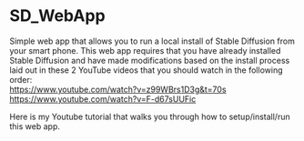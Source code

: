 # SD_WebApp
Simple web app that allows you to run a local install of Stable Diffusion from your smart phone. This web app requires that you have already installed Stable Diffusion and have made modifications based on the install process laid out in these 2 YouTube videos that you should watch in the following order:<br>
https://www.youtube.com/watch?v=z99WBrs1D3g&t=70s <br>
https://www.youtube.com/watch?v=F-d67sUUFic

Here is my Youtube tutorial that walks you through how to setup/install/run this web app. 


